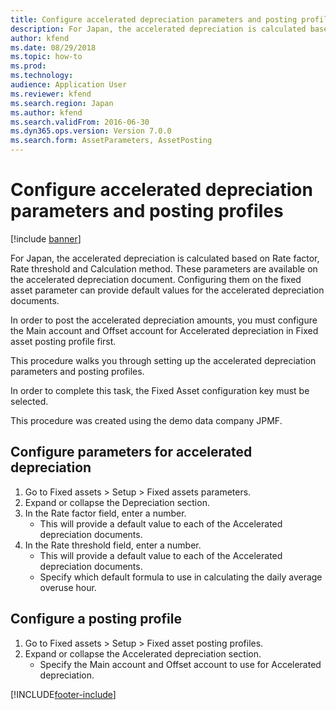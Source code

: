 ```yaml
---
title: Configure accelerated depreciation parameters and posting profiles
description: For Japan, the accelerated depreciation is calculated based on Rate factor, Rate threshold and Calculation method.
author: kfend
ms.date: 08/29/2018
ms.topic: how-to
ms.prod: 
ms.technology: 
audience: Application User
ms.reviewer: kfend
ms.search.region: Japan
ms.author: kfend
ms.search.validFrom: 2016-06-30
ms.dyn365.ops.version: Version 7.0.0
ms.search.form: AssetParameters, AssetPosting
---
```

# Configure accelerated depreciation parameters and posting profiles

[!include [banner](../../includes/banner.md)]

For Japan, the accelerated depreciation is calculated based on Rate factor, Rate threshold and Calculation method. These parameters are available on the accelerated depreciation document. Configuring them on the fixed asset parameter can provide default values for the accelerated depreciation documents. 



In order to post the accelerated depreciation amounts, you must configure the Main account and Offset account for Accelerated depreciation in Fixed asset posting profile first.



This procedure walks you through setting up the accelerated depreciation parameters and posting profiles.



In order to complete this task, the Fixed Asset configuration key must be selected.



This procedure was created using the demo data company JPMF.


## Configure parameters for accelerated depreciation
1. Go to Fixed assets > Setup > Fixed assets parameters.
2. Expand or collapse the Depreciation section.
3. In the Rate factor field, enter a number.
    * This will provide a default value to each of the Accelerated depreciation documents.  
4. In the Rate threshold field, enter a number.
    * This will provide a default value to each of the Accelerated depreciation documents.  
    * Specify which default formula to use in calculating the daily average overuse hour.  

## Configure a posting profile
1. Go to Fixed assets > Setup > Fixed asset posting profiles.
2. Expand or collapse the Accelerated depreciation section.
    * Specify the Main account and Offset account to use for Accelerated depreciation.  



[!INCLUDE[footer-include](../../../includes/footer-banner.md)]
